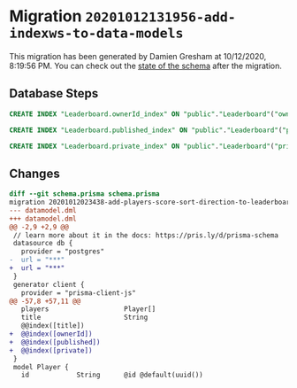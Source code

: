 # Migration `20201012131956-add-indexws-to-data-models`

This migration has been generated by Damien Gresham at 10/12/2020, 8:19:56 PM.
You can check out the [state of the schema](./schema.prisma) after the migration.

## Database Steps

```sql
CREATE INDEX "Leaderboard.ownerId_index" ON "public"."Leaderboard"("ownerId")

CREATE INDEX "Leaderboard.published_index" ON "public"."Leaderboard"("published")

CREATE INDEX "Leaderboard.private_index" ON "public"."Leaderboard"("private")
```

## Changes

```diff
diff --git schema.prisma schema.prisma
migration 20201012023438-add-players-score-sort-direction-to-leaderboards..20201012131956-add-indexws-to-data-models
--- datamodel.dml
+++ datamodel.dml
@@ -2,9 +2,9 @@
 // learn more about it in the docs: https://pris.ly/d/prisma-schema
 datasource db {
   provider = "postgres"
-  url = "***"
+  url = "***"
 }
 generator client {
   provider = "prisma-client-js"
@@ -57,8 +57,11 @@
   players                   Player[]
   title                     String
   @@index([title])
+  @@index([ownerId])
+  @@index([published])
+  @@index([private])
 }
 model Player {
   id            String      @id @default(uuid())
```


